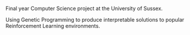 Final year Computer Science project at the University of Sussex.

Using Genetic Programming to produce interpretable solutions to popular Reinforcement Learning environments.
